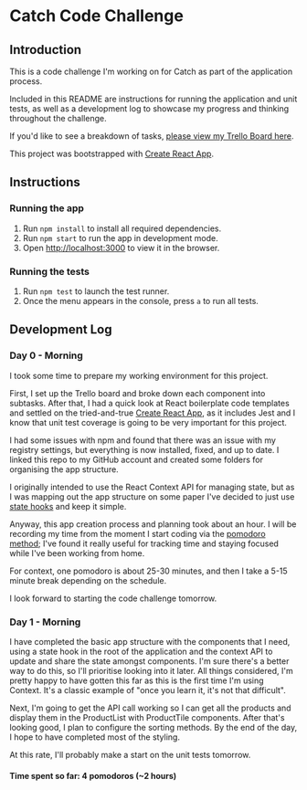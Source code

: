# Catch Code Challenge

## Introduction
This is a code challenge I'm working on for Catch as part of the application process.

Included in this README are instructions for running the application and unit tests, as well as a development log to showcase my progress and thinking throughout the challenge.

If you'd like to see a breakdown of tasks, [please view my Trello Board here](https://trello.com/b/glL33Pdm).

This project was bootstrapped with [Create React App](https://github.com/facebook/create-react-app).

## Instructions
### Running the app
1. Run `npm install` to install all required dependencies.
2. Run `npm start` to run the app in development mode.
3. Open [http://localhost:3000](http://localhost:3000) to view it in the browser.

### Running the tests
1. Run `npm test` to launch the test runner.
2. Once the menu appears in the console, press `a` to run all tests.

## Development Log
### Day 0 - Morning
I took some time to prepare my working environment for this project.

First, I set up the Trello board and broke down each component into subtasks. After that, I had a quick look at React boilerplate code templates and settled on the tried-and-true [Create React App](https://github.com/facebook/create-react-app), as it includes Jest and I know that unit test coverage is going to be very important for this project.

I had some issues with npm and found that there was an issue with my registry settings, but everything is now installed, fixed, and up to date. I linked this repo to my GitHub account and created some folders for organising the app structure.

I originally intended to use the React Context API for managing state, but as I was mapping out the app structure on some paper I've decided to just use [state hooks](https://reactjs.org/docs/hooks-state.html) and keep it simple.

Anyway, this app creation process and planning took about an hour. I will be recording my time from the moment I start coding via the [pomodoro method](https://chrome.google.com/webstore/detail/marinara-pomodoro%C2%AE-assist/lojgmehidjdhhbmpjfamhpkpodfcodef?hl=en); I've found it really useful for tracking time and staying focused while I've been working from home.

For context, one pomodoro is about 25-30 minutes, and then I take a 5-15 minute break depending on the schedule.

I look forward to starting the code challenge tomorrow.

### Day 1 - Morning
I have completed the basic app structure with the components that I need, using a state hook in the root of the application and the context API to update and share the state amongst components. I'm sure there's a better way to do this, so I'll prioritise looking into it later. All things considered, I'm pretty happy to have gotten this far as this is the first time I'm using Context. It's a classic example of "once you learn it, it's not that difficult".

Next, I'm going to get the API call working so I can get all the products and display them in the ProductList with ProductTile components. After that's looking good, I plan to configure the sorting methods. By the end of the day, I hope to have completed most of the styling.

At this rate, I'll probably make a start on the unit tests tomorrow.

#### Time spent so far: 4 pomodoros (~2 hours)
